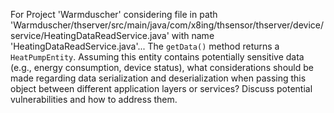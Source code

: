 For Project 'Warmduscher' considering file in path 'Warmduscher/thserver/src/main/java/com/x8ing/thsensor/thserver/device/service/HeatingDataReadService.java' with name 'HeatingDataReadService.java'...
The `getData()` method returns a `HeatPumpEntity`.  Assuming this entity contains potentially sensitive data (e.g., energy consumption, device status), what considerations should be made regarding data serialization and deserialization when passing this object between different application layers or services? Discuss potential vulnerabilities and how to address them.